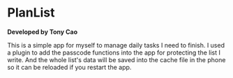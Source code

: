 # PlanList

**Developed by Tony Cao**

This is a simple app for myself to manage daily tasks I need to finish. I used a plugin to add the passcode functions into the app for protecting the list I write. And the whole list's data will be saved into the cache file in the phone so it can be reloaded if you restart the app.
